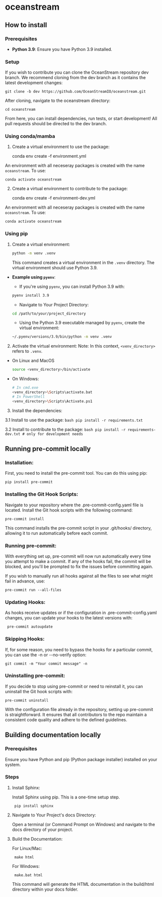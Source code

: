 # oceanstream

## How to install

### Prerequisites

- **Python 3.9**: Ensure you have Python 3.9 installed.

### Setup

If you wish to contribute you can clone the OceanStream repository dev branch. We recommend cloning from the dev branch as it contains the latest development changes:

    git clone -b dev https://github.com/OceanStreamIO/oceanstream.git

After cloning, navigate to the oceanstream directory:

    cd oceanstream

From here, you can install dependencies, run tests, or start development!
All pull requests should be directed to the dev branch.

### Using conda/mamba
1. Create a virtual environment to use the package:

    conda env create -f environment.yml

An environment with all neceseray packages is created with the name `oceanstream`.
To use:

    conda activate oceanstream

2. Create a virtual environment to contribute to the package:

    conda env create -f environment-dev.yml

An environment with all neceseray packages is created with the name `oceanstream`.
To use:

    conda activate oceanstream

### Using pip

1. Create a virtual environment:
    ```bash
    python -m venv .venv
    ```
    This command creates a virtual environment in the `.venv` directory.
    The virtual environment should use Python 3.9.

- **Example using `pyenv`**:

    - If you're using `pyenv`, you can install Python 3.9 with:
    ```bash
    pyenv install 3.9
    ```

    - Navigate to Your Project Directory:
    ```bash
    cd /path/to/your/project_directory
    ```

    - Using the Python 3.9 executable managed by `pyenv`, create the virtual environment:
    ```bash
    ~/.pyenv/versions/3.9/bin/python -m venv .venv
    ```

2. Activate the virtual environment:
Note: In this context, `<venv_directory>` refers to `.venv`.
* On Linux and MacOS
    ```bash
    source <venv_directory>/bin/activate
    ```
* On Windows:
    ```bash
    # In cmd.exe
    <venv_directory>\Scripts\activate.bat
    # In PowerShell
    <venv_directory>\Scripts\Activate.ps1
    ```

3. Install the dependencies:

3.1 Install to use the package:
    ```bash
    pip install -r requirements.txt
    ```

3.2 Install to contribute to the package:
    ```bash
    pip install -r requirements-dev.txt # only for development needs
    ```

## Running pre-commit locally

### Installation:
First, you need to install the pre-commit tool. You can do this using pip:

    pip install pre-commit

### Installing the Git Hook Scripts:
Navigate to your repository where the .pre-commit-config.yaml file is located. Install the Git hook scripts with the following command:

    pre-commit install

This command installs the pre-commit script in your .git/hooks/ directory, allowing it to run automatically before each commit.

### Running pre-commit:
With everything set up, pre-commit will now run automatically every time you attempt to make a commit. If any of the hooks fail, the commit will be blocked, and you'll be prompted to fix the issues before committing again.

If you wish to manually run all hooks against all the files to see what might fail in advance, use:

    pre-commit run --all-files

### Updating Hooks:
As hooks receive updates or if the configuration in .pre-commit-config.yaml changes, you can update your hooks to the latest versions with:

     pre-commit autoupdate

### Skipping Hooks:
If, for some reason, you need to bypass the hooks for a particular commit, you can use the -n or --no-verify option:


    git commit -m "Your commit message" -n

### Uninstalling pre-commit:
If you decide to stop using pre-commit or need to reinstall it, you can uninstall the Git hook scripts with:


    pre-commit uninstall

With the configuration file already in the repository, setting up pre-commit is straightforward. It ensures that all contributors to the repo maintain a consistent code quality and adhere to the defined guidelines.

## Building documentation locally

### Prerequisites

Ensure you have Python and pip (Python package installer) installed on your system.

### Steps

1. Install Sphinx:

    Install Sphinx using pip. This is a one-time setup step.

        pip install sphinx

2. Navigate to Your Project's docs Directory:

    Open a terminal (or Command Prompt on Windows) and navigate to the docs directory of your project.

3. Build the Documentation:

    For Linux/Mac:

        make html

    For Windows:

        make.bat html

    This command will generate the HTML documentation in the build/html directory within your docs folder.
